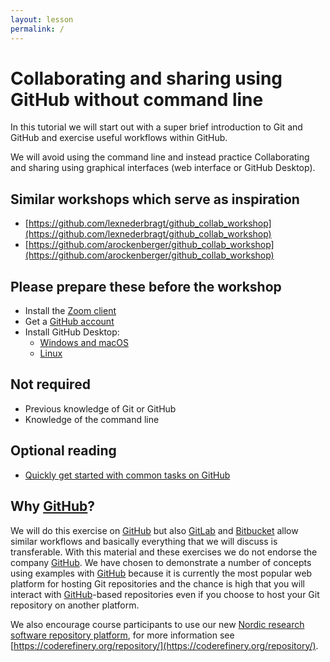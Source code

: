 ```yaml
---
layout: lesson
permalink: /
---
```


# Collaborating and sharing using GitHub without command line

In this tutorial we will start out with a super brief introduction to Git and
GitHub and exercise useful workflows within GitHub.

We will avoid using the command line and instead practice Collaborating and
sharing using graphical interfaces (web interface or GitHub Desktop).


## Similar workshops which serve as inspiration

- [https://github.com/lexnederbragt/github_collab_workshop](https://github.com/lexnederbragt/github_collab_workshop)
- [https://github.com/arockenberger/github_collab_workshop](https://github.com/arockenberger/github_collab_workshop)


## Please prepare these before the workshop

- Install the [Zoom client](https://zoom.us/download)
- Get a [GitHub account](https://github.com/join)
- Install GitHub Desktop:
  - [Windows and macOS](https://desktop.github.com/)
  - [Linux](https://github.com/shiftkey/desktop/blob/linux/README.md)


## Not required

- Previous knowledge of Git or GitHub
- Knowledge of the command line


## Optional reading

- [Quickly get started with common tasks on GitHub](https://help.github.com/en/github/getting-started-with-github/quickstart)


## Why [GitHub](https://github.com)?

We will do this exercise on [GitHub](https://github.com) but also
[GitLab](https://gitlab.com) and [Bitbucket](https://bitbucket.org) allow
similar workflows and basically everything that we will discuss is transferable. With
this material and these exercises we do not endorse the company
[GitHub](https://github.com). We have chosen to demonstrate a number of
concepts using examples with [GitHub](https://github.com) because it is
currently the most popular web platform for hosting Git repositories and the chance is high
that you will interact with [GitHub](https://github.com)-based repositories even if you
choose to host your Git repository on another platform.

We also encourage course participants to use our new [Nordic research software repository platform](https://source.coderefinery.org),
for more information see [https://coderefinery.org/repository/](https://coderefinery.org/repository/).
